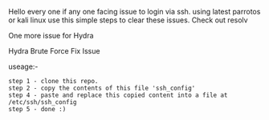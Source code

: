 Hello every one if any one facing issue to login via ssh. 
using latest parrotos or kali linux use this simple steps to clear these issues.
Check out resolv







One more issue for Hydra 

Hydra Brute Force Fix Issue

useage:-
```
step 1 - clone this repo.
step 2 - copy the contents of this file 'ssh_config'
step 4 - paste and replace this copied content into a file at /etc/ssh/ssh_config
step 5 - done :)
```
